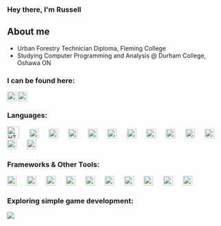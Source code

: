 ### Hey there, I'm Russell 

## About me
- Urban Forestry Technician Diploma, Fleming College
- Studying Computer Programming and Analysis @ Durham College, Oshawa ON

### I can be found here:

[<img align="left" alt="Russell Waring | LinkedIn" title="LinkedIn" width="22px" src="https://cdn.jsdelivr.net/npm/simple-icons@v3/icons/linkedin.svg"/>][linkedin]
[<img alt="Russell Waring | Instagram" width="22px" title="Instagram" src="https://upload.wikimedia.org/wikipedia/commons/thumb/e/e7/Instagram_logo_2016.svg/132px-Instagram_logo_2016.svg.png?20210403190622"/>][instagram]

### Languages:
<p>
    <img alt="HTML logo" title="HTML" width="28px" src="https://www.w3.org/html/logo/downloads/HTML5_Logo.svg"/> 
    &nbsp;&nbsp;&nbsp;&nbsp;
    <img alt="CSS logo" title="CSS" width="22px" src="https://upload.wikimedia.org/wikipedia/commons/d/d5/CSS3_logo_and_wordmark.svg"/> 
    &nbsp;&nbsp;&nbsp;&nbsp;
    <img alt="JavaScript logo" title="JavaScript" width="22px" src="https://upload.wikimedia.org/wikipedia/commons/d/d4/Javascript-shield.svg"/>
    &nbsp;&nbsp;&nbsp;&nbsp;
    <img alt="TypeScript logo" title="TypeScript" width="22px" src="https://upload.wikimedia.org/wikipedia/commons/4/4c/Typescript_logo_2020.svg"/>
    &nbsp;&nbsp;&nbsp;&nbsp;
    <img alt="PHP logo" title="PHP" width="22px" src="https://cdn.worldvectorlogo.com/logos/php-1.svg"/>
    &nbsp;&nbsp;&nbsp;&nbsp;
    <img alt="SQL logo" title="SQL" width="22px" src="https://upload.wikimedia.org/wikipedia/commons/8/87/Sql_data_base_with_logo.png"/>
    &nbsp;&nbsp;&nbsp;&nbsp;
    <img alt="C sharp logo" title="C#" width="22px" src="https://seeklogo.com/images/C/c-sharp-c-logo-02F17714BA-seeklogo.com.png"/> 
    &nbsp;&nbsp;&nbsp;&nbsp;
    <img alt="C plus plus logo" title="C++" width="22px" src="https://upload.wikimedia.org/wikipedia/commons/thumb/1/18/ISO_C%2B%2B_Logo.svg/1822px-ISO_C%2B%2B_Logo.svg.png"/> 
    &nbsp;&nbsp;&nbsp;&nbsp;
    <img alt="Java logo" title="Java" width="22px" src="https://www.vectorlogo.zone/logos/java/java-vertical.svg"/> 
    &nbsp;&nbsp;&nbsp;&nbsp;
    <img alt="Python logo" title="Python" width="22px" src="http://clipart-library.com/images_k/python-logo-transparent/python-logo-transparent-5.png"/>
    &nbsp;&nbsp;&nbsp;&nbsp;
    <img alt="Ruby logo" title="Ruby" width="22px" src="https://upload.wikimedia.org/wikipedia/commons/7/73/Ruby_logo.svg"/>
    &nbsp;&nbsp;&nbsp;&nbsp;
    <img alt="Dart logo" title="Dart Programming Language" width="22px" src="https://cdn.worldvectorlogo.com/logos/dart.svg"/>
    &nbsp;&nbsp;&nbsp;&nbsp; 
    <img alt="COBOL logo" title="COBOL" width="22px" src="https://static.javatpoint.com/tutorial/cobol/images/cobol-tutorial.png"/>
    &nbsp;&nbsp;&nbsp;&nbsp;
</p>

 ### Frameworks & Other Tools:
 <p>
    <img alt="Ruby on Rails logo" title="Ruby on Rails" width="22px" src="https://www.svgrepo.com/show/376345/rails.svg"/>
    &nbsp;&nbsp;&nbsp;&nbsp; 
    <img alt="Laravel logo" title="Laravel" width="22px" src="https://upload.wikimedia.org/wikipedia/commons/9/9a/Laravel.svg"/>
    &nbsp;&nbsp;&nbsp;&nbsp;
    <img alt="Angular logo" title="Angular" width="22px" src="https://upload.wikimedia.org/wikipedia/commons/c/cf/Angular_full_color_logo.svg"/>
    &nbsp;&nbsp;&nbsp;&nbsp; 
    <img alt="VS 2019 logo" title=".NET" width="22px" src="https://upload.wikimedia.org/wikipedia/commons/thumb/5/59/Visual_Studio_Icon_2019.svg/512px-Visual_Studio_Icon_2019.svg.png"/>
    &nbsp;&nbsp;&nbsp;&nbsp; 
    <img alt="Spring Framework logo" title="Spring Framework" width="22px" src="https://cdn.worldvectorlogo.com/logos/spring-3.svg"/>
    &nbsp;&nbsp;&nbsp;&nbsp; 
    <img alt="Flutter logo" title="Flutter" width="22px" src="https://cdn.worldvectorlogo.com/logos/flutter.svg"/>
    &nbsp;&nbsp;&nbsp;&nbsp;
    <img alt="MySQL logo" title="MySQL" width="22px" src="https://cdn.worldvectorlogo.com/logos/mysql-6.svg"/>
    &nbsp;&nbsp;&nbsp;&nbsp; 
    <img alt="Ruby on Rails logo" title="PostgreSQL" width="22px" src="https://cdn.worldvectorlogo.com/logos/postgresql.svg"/>
    &nbsp;&nbsp;&nbsp;&nbsp; 
    <img alt="SSMS" title="Microsoft SQL Server Management Studio" width="22px" src="https://seeklogo.com/images/M/microsoft-sql-server-logo-96AF49E2B3-seeklogo.com.png"/>
    &nbsp;&nbsp;&nbsp;&nbsp; 
    <img alt="MongoDB logo" title="MongoDB" width="22px" src="https://cdn.worldvectorlogo.com/logos/mongodb-icon-1.svg"/>
    &nbsp;&nbsp;&nbsp;&nbsp;    
</p>

### Exploring simple game development:

![](https://github.com/RussellWaring/GIFS/blob/main/2dgame.gif)

<br />
<br />

[linkedin]: https://www.linkedin.com/in/russell-waring-476372a4/
[instagram]: https://www.instagram.com/russellwaring/
